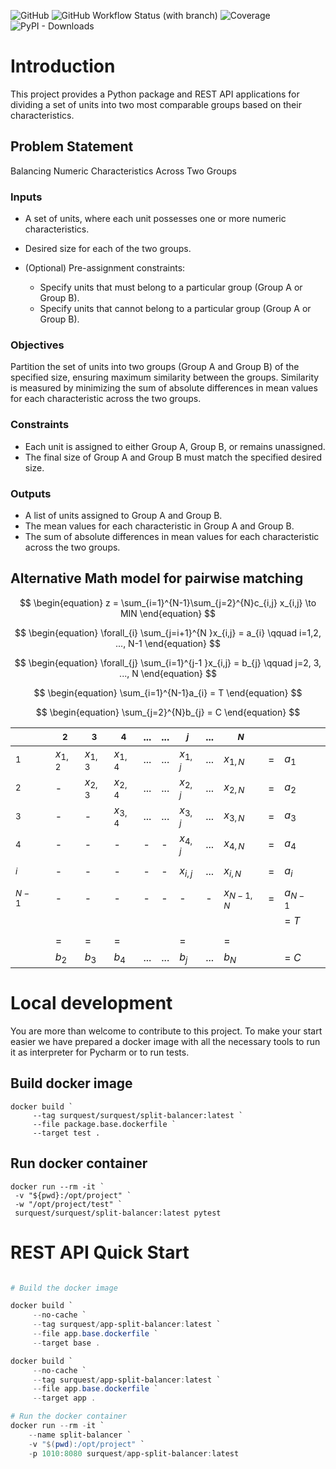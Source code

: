 ![GitHub](https://img.shields.io/github/license/surquest/python-split-balancer?style=flat-square)
![GitHub Workflow Status (with branch)](https://img.shields.io/github/actions/workflow/status/surquest/python-split-balancer/test.yml?branch=main&style=flat-square)
![Coverage](https://img.shields.io/endpoint?url=https://gist.githubusercontent.com/surquest/373e1859cb547514516a8f22cd8f18a7/raw/python-split-balancer.json&style=flat-square)
![PyPI - Downloads](https://img.shields.io/pypi/dm/surquest-GCP-secret-assessor?style=flat-square)

# Introduction

This project provides a Python package and REST API applications for dividing a set of units into two most comparable groups based on their characteristics.

## Problem Statement

Balancing Numeric Characteristics Across Two Groups

### Inputs

* A set of units, where each unit possesses one or more numeric characteristics.
* Desired size for each of the two groups.
* (Optional) Pre-assignment constraints:
    
   - Specify units that must belong to a particular group (Group A or Group B).
   - Specify units that cannot belong to a particular group (Group A or Group B).

### Objectives

Partition the set of units into two groups (Group A and Group B) of the specified size, ensuring maximum similarity between the groups. Similarity is measured by minimizing the sum of absolute differences in mean values for each characteristic across the two groups.

### Constraints

* Each unit is assigned to either Group A, Group B, or remains unassigned.
* The final size of Group A and Group B must match the specified desired size.

### Outputs

* A list of units assigned to Group A and Group B.
* The mean values for each characteristic in Group A and Group B.
* The sum of absolute differences in mean values for each characteristic across the two groups.


## Alternative Math model for pairwise matching 

$$
\begin{equation} 
z = \sum_{i=1}^{N-1}\sum_{j=2}^{N}c_{i,j} x_{i,j} \to MIN 
\end{equation}
$$

$$
\begin{equation} 
\forall_{i} \sum_{j=i+1}^{N }x_{i,j} = a_{i}  \qquad i=1,2, ..., N-1
\end{equation}
$$

$$
\begin{equation} 
\forall_{j} \sum_{i=1}^{j-1 }x_{i,j} = b_{j}  \qquad j=2, 3, ..., N
\end{equation}
$$

$$
\begin{equation} 
\sum_{i=1}^{N-1}a_{i} =  T
\end{equation}
$$

$$
\begin{equation} 
\sum_{j=2}^{N}b_{j} =  C
\end{equation}
$$

| | |$_{2}$|$_{3}$|$_{4}$|...|...|$_{j}$|...|$_{N}$| | | |
|--|--|--|--|--|--|--|--|--|--|--|--|--|
| $_{1}$ |  | $x_{1,2}$ | $x_{1,3}$ | $x_{1,4}$ | ... |... | $x_{1,j}$ | ... | $x_{1,N}$ | = | $a_{1}$ |
| $_{2}$ |  | - | $x_{2,3}$| $x_{2,4}$| ... | ... | $x_{2,j}$| ... | $x_{2,N}$ | = | $a_{2}$ |
| $_{3}$ |  | - | - | $x_{3,4}$|...| ... | $x_{3,j}$| ... | $x_{3,N}$ | = | $a_{3}$ |
| $_{4}$ |  | - | - | - | - | - | $x_{4,j}$| ... | $x_{4,N}$ | = | $a_{4}$ |
| | | | | | | | | | | | | |
| $_{i}$ |  | - | - | - | - | - | $x_{i,j}$ | ... | $x_{i,N}$| = | $a_{i}$ |
| | | | | | | | | | | | | |
| $_{N-1}$ |  | - | - | - | - | - | - | - | $x_{N-1,N}$| = | $a_{N-1}$ |
| | | | | | | | | | | | = $T$ |
| | | | | | | | | | | | | |
| | | = | = | = | | | = | | = | | |
| | | $b_{2}$ | $b_{3}$ | $b_{4}$ | ... |... | $b_{j}$ | ... | $b_{N}$ | | = $C$ |

# Local development

You are more than welcome to contribute to this project. To make your start easier we have prepared a docker image with all the necessary tools to run it as interpreter for Pycharm or to run tests.


## Build docker image
```
docker build `
     --tag surquest/surquest/split-balancer:latest `
     --file package.base.dockerfile `
     --target test .
```


## Run docker container
```
docker run --rm -it `
 -v "${pwd}:/opt/project" `
 -w "/opt/project/test" `
 surquest/surquest/split-balancer:latest pytest
```


# REST API Quick Start

```powershell

# Build the docker image

docker build `
     --no-cache `
     --tag surquest/app-split-balancer:latest `
     --file app.base.dockerfile `
     --target base .

docker build `
     --no-cache `
     --tag surquest/app-split-balancer:latest `
     --file app.base.dockerfile `
     --target app .

# Run the docker container
docker run --rm -it `
    --name split-balancer `
    -v "$(pwd):/opt/project" `
    -p 1010:8080 surquest/app-split-balancer:latest
```
